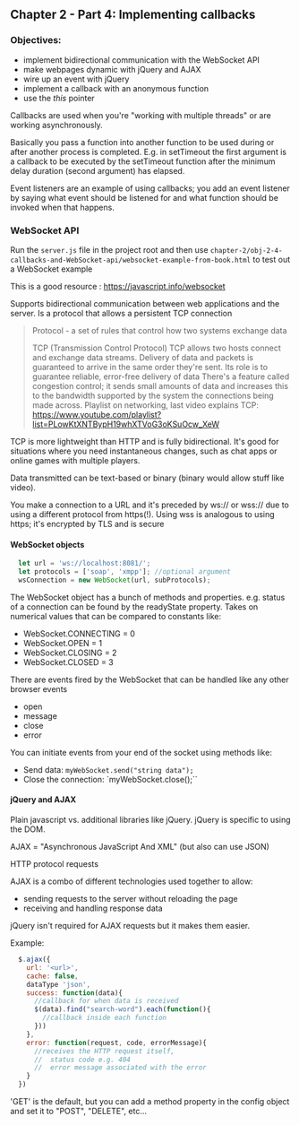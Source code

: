 ## Chapter 2 - Part 4: Implementing callbacks

### Objectives:
- implement bidirectional communication with the WebSocket API
- make webpages dynamic with jQuery and AJAX
- wire up an event with jQuery
- implement a callback with an anonymous function
- use the *this* pointer

Callbacks are used when you're "working with multiple threads" or are working asynchronously.

Basically you pass a function into another function to be used during or after another process is completed. E.g. in setTimeout the first argument is a callback to be executed by the setTimeout function after the minimum delay duration (second argument) has elapsed.

Event listeners are an example of using callbacks; you add an event listener by saying what event should be listened for and what function should be invoked when that happens.

### WebSocket API

Run the `server.js` file in the project root and then use `chapter-2/obj-2-4-callbacks-and-WebSocket-api/websocket-example-from-book.html` to test out a WebSocket example

This is a good resource : https://javascript.info/websocket

Supports bidirectional communication between web applications and the server.
Is a protocol that allows a persistent TCP connection

> Protocol - a set of rules that control how two systems exchange data
>
> TCP (Transmission Control Protocol)
> TCP allows two hosts connect and exchange data streams. Delivery of data and packets is guaranteed to arrive in the same order they're sent.
> Its role is to guarantee reliable, error-free delivery of data
> There's a feature called congestion control; it sends small amounts of data and increases this to the bandwidth supported by the system the connections being made across.
> Playlist on networking, last video explains TCP: https://www.youtube.com/playlist?list=PLowKtXNTBypH19whXTVoG3oKSuOcw_XeW

TCP is more lightweight than HTTP and is fully bidirectional. It's good for situations where you need instantaneous changes, such as chat apps or online games with multiple players.

Data transmitted can be text-based or binary (binary would allow stuff like video).

You make a connection to a URL and it's preceded by ws:// or wss:// due to using a different protocol from https(!). Using wss is analogous to using https; it's encrypted by TLS and is secure

#### WebSocket objects

```js
  let url = 'ws://localhost:8081/';
  let protocols = ['soap', 'xmpp']; //optional argument
  wsConnection = new WebSocket(url, subProtocols);
```

The WebSocket object has a bunch of methods and properties. e.g. status of a connection can be found by the readyState property. Takes on numerical values that can be compared to constants like:

- WebSocket.CONNECTING = 0
- WebSocket.OPEN = 1
- WebSocket.CLOSING = 2
- WebSocket.CLOSED = 3

There are events fired by the WebSocket that can be handled like any other browser events

- open
- message
- close
- error

You can initiate events from your end of the socket using methods like:

- Send data: `myWebSocket.send("string data");`
- Close the connection: `myWebSocket.close();``

#### jQuery and AJAX

Plain javascript vs. additional libraries like jQuery.
jQuery is specific to using the DOM.

AJAX = "Asynchronous JavaScript And XML" (but also can use JSON)

HTTP protocol requests

AJAX is a combo of different technologies used together to allow:
- sending requests to the server without reloading the page
- receiving and handling response data

jQuery isn't required for AJAX requests but it makes them easier.

Example:

```js
  $.ajax({
    url: '<url>',
    cache: false,
    dataType 'json',
    success: function(data){
      //callback for when data is received
      $(data).find("search-word").each(function(){
        //callback inside each function
      }))
    },
    error: function(request, code, errorMessage){
      //receives the HTTP request itself,
      //  status code e.g. 404
      //  error message associated with the error
    }
  })
```

'GET' is the default, but you can add a method property in the config object and set it to "POST", "DELETE", etc...
